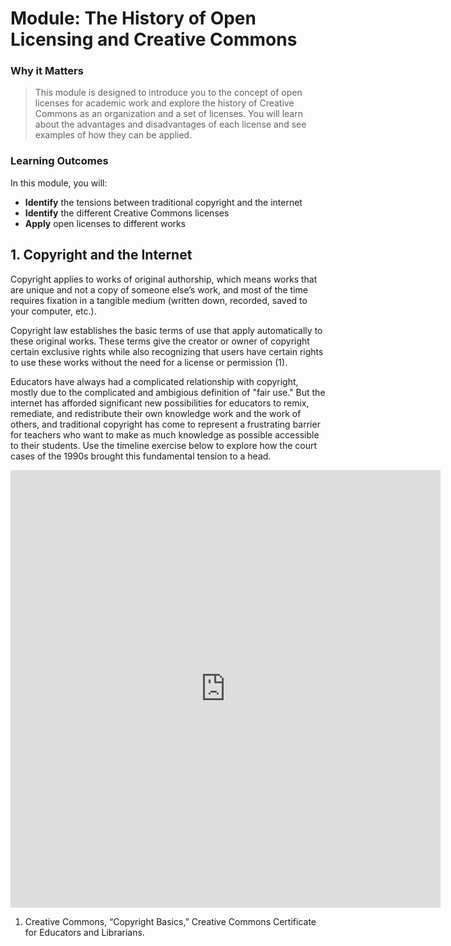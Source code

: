 # Module: The History of Open Licensing and Creative Commons

### Why it Matters
> This module is designed to introduce you to the concept of open licenses for academic work and explore the history of Creative Commons as an organization and a set of licenses. You will learn about the advantages and disadvantages of each license and see examples of how they can be applied. 

### Learning Outcomes
In this module, you will:
- **Identify** the tensions between traditional copyright and the internet
- **Identify** the different Creative Commons licenses
- **Apply** open licenses to different works

## 1. Copyright and the Internet

Copyright applies to works of original authorship, which means works that are unique and not a copy of someone else’s work, and most of the time requires fixation in a tangible medium (written down, recorded, saved to your computer, etc.).

Copyright law establishes the basic terms of use that apply automatically to these original works. These terms give the creator or owner of copyright certain exclusive rights while also recognizing that users have certain rights to use these works without the need for a license or permission (1). 

Educators have always had a complicated relationship with copyright, mostly due to the complicated and ambigious definition of "fair use." But the internet has afforded significant new possibilities for educators to remix, remediate, and redistribute their own knowledge work and the work of others, and traditional copyright has come to represent a frustrating barrier for teachers who want to make as much knowledge as possible accessible to their students. Use the timeline exercise below to explore how the court cases of the 1990s brought this fundamental tension to a head. 


<iframe src="https://h5p.cwr.olemiss.edu/h5p/embed/66" width="688" height="700" frameborder="0" allowfullscreen="allowfullscreen"></iframe>




1. Creative Commons, “Copyright Basics,” Creative Commons Certificate for Educators and Librarians. 
